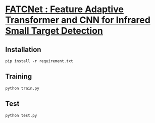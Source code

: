 # [FATCNet : Feature Adaptive Transformer and CNN for Infrared Small Target Detection]()

## Installation
```angular2html
pip install -r requirement.txt
```

## Training

```
python train.py
```

## Test

```
python test.py
```
